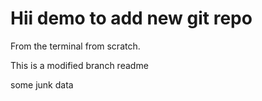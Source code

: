 # Hii demo to add new git repo

From the terminal from scratch.


This is a modified branch readme

some junk data